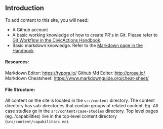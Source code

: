 ## Introduction
To add content to this site, you will need:
- A Github account
- A basic working knowledge of how to create PR's in Git. Please refer to [Git Workflow in the CivicActions Handbook](https://civicactions-handbook.readthedocs.io/en/latest/00-contributing/git-workflow/).
- Basic markdown knowledge. Refer to the [Markdown page in the Handbook](https://civicactions-handbook.readthedocs.io/en/latest/00-contributing/markdown/)

#### Resources:
Markdown Editor: https://typora.io/
Github Md Editor: http://prose.io/
Markdown Cheatsheet: https://www.markdownguide.org/cheat-sheet/

#### File Structure:
All content on the site is located in the `src/content` directory. The content directory has sub-directories that contain groups of related content.
Eg. All case studies go in the `src/content/case-studies` directory. Top level pages (eg. /capabilities) live in the top-level content directory (`src/content/capabilities.md`).

